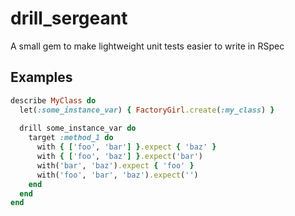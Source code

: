 drill_sergeant
==============

A small gem to make lightweight unit tests easier to write in RSpec


## Examples
```ruby
describe MyClass do
  let(:some_instance_var) { FactoryGirl.create(:my_class) }
  
  drill some_instance_var do
    target :method_1 do
      with { ['foo', 'bar'] }.expect { 'baz' }
      with { ['foo', 'baz'] }.expect('bar')
      with('bar', 'baz').expect { 'foo' }
      with('foo', 'bar', 'baz').expect('')
    end
  end
end
```
